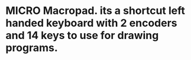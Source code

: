 # MICRO Macropad. its a shortcut left handed keyboard with 2 encoders and 14 keys to use for drawing programs.
